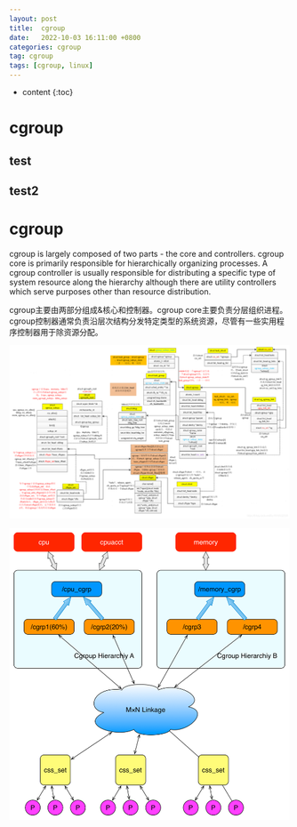 ```yaml
---
layout: post
title:  cgroup
date:   2022-10-03 16:11:00 +0800
categories: cgroup
tag: cgroup
tags: [cgroup, linux]
---
```


* content
{:toc}

# cgroup

## test
## test2

# cgroup



cgroup is largely composed of two parts - the core and controllers. cgroup core is primarily responsible for hierarchically organizing processes.  A cgroup controller is usually responsible for distributing a specific type of system resource along the hierarchy although there are utility controllers which serve purposes other than resource distribution.

cgroup主要由两部分组成&核心和控制器。cgroup core主要负责分层组织进程。cgroup控制器通常负责沿层次结构分发特定类型的系统资源，尽管有一些实用程序控制器用于除资源分配。

![img](../assets/cgroup/cgroup代码架构图.png)

![cgroups层级结构示意图](../assets/cgroup/cgroups层级结构示意图.png)



